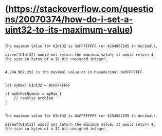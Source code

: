 

# (https://stackoverflow.com/questions/20070374/how-do-i-set-a-uint32-to-its-maximum-value)

##

```
The maximum value for UInt32 is 0xFFFFFFFF (or 4294967295 in decimal).

sizeof(UInt32) would not return the maximum value; it would return 4, the size in bytes of a 32 bit unsigned integer.
```

##
```
4.294.967.295 is the maximal value or in hexadecimal 0xFFFFFFFF
```

##
```
let myMax: UInt32 = 0xFFFFFFFF

if myOtherNumber > myMax {
    // resolve problem
}
```

##
```
The maximum value for UInt32 is 0xFFFFFFFF (or 4294967295 in decimal).

sizeof(UInt32) would not return the maximum value; it would return 4, the size in bytes of a 32 bit unsigned integer.
```
